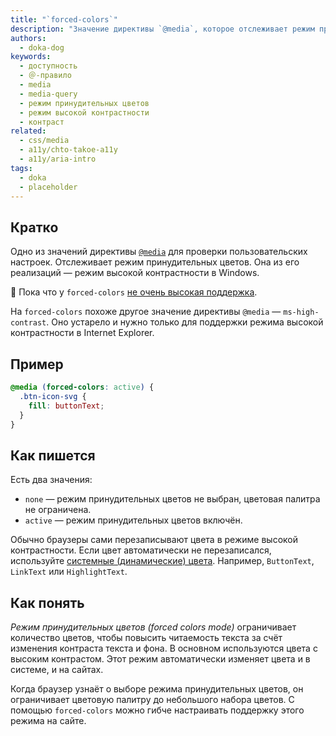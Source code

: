 ```yaml
---
title: "`forced-colors`"
description: "Значение директивы `@media`, которое отслеживает режим принудительных цветов."
authors:
  - doka-dog
keywords:
  - доступность
  - ＠-правило
  - media
  - media-query
  - режим принудительных цветов
  - режим высокой контрастности
  - контраст
related:
  - css/media
  - a11y/chto-takoe-a11y
  - a11y/aria-intro
tags:
  - doka
  - placeholder
---
```


## Кратко

Одно из значений директивы [`@media`](/css/media/) для проверки пользовательских настроек. Отслеживает режим принудительных цветов. Она из его реализаций — режим высокой контрастности в Windows.

<aside>

👶 Пока что у `forced-colors` [не очень высокая поддержка](https://caniuse.com/mdn-css_at-rules_media_forced-colors).

</aside>

На `forced-colors` похоже другое значение директивы `@media` — `ms-high-contrast`. Оно устарело и нужно только для поддержки режима высокой контрастности в Internet Explorer.

## Пример

```css
@media (forced-colors: active) {
  .btn-icon-svg {
    fill: buttonText;
  }
}
```

## Как пишется

Есть два значения:

- `none` — режим принудительных цветов не выбран, цветовая палитра не ограничена.
- `active` — режим принудительных цветов включён.

Обычно браузеры сами перезаписывают цвета в режиме высокой контрастности. Если цвет автоматически не перезаписался, используйте [системные (динамические) цвета](https://developer.mozilla.org/en-US/docs/Web/CSS/color_value#system_colors). Например, `ButtonText`, `LinkText` или `HighlightText`.

## Как понять

_Режим принудительных цветов (forced colors mode)_ ограничивает количество цветов, чтобы повысить читаемость текста за счёт изменения контраста текста и фона. В основном используются цвета с высоким контрастом. Этот режим автоматически изменяет цвета и в системе, и на сайтах.

Когда браузер узнаёт о выборе режима принудительных цветов, он ограничивает цветовую палитру до небольшого набора цветов. С помощью `forced-colors` можно гибче настраивать поддержку этого режима на сайте.
